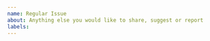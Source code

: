 ```yaml
---
name: Regular Issue
about: Anything else you would like to share, suggest or report
labels:
---
```

